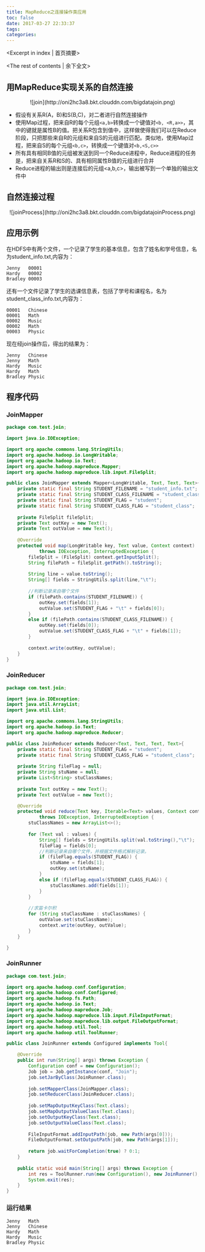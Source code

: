```yaml
---
title: MapReduce之连接操作类应用
toc: false
date: 2017-03-27 22:33:37
tags:
categories:
---
```

<Excerpt in index | 首页摘要> 
<!-- more -->
<The rest of contents | 余下全文>

## 用MapReduce实现关系的自然连接

<center>![join](http://oni2hc3a8.bkt.clouddn.com/bigdatajoin.png)</center>

- 假设有关系R(A，B)和S(B,C)，对二者进行自然连接操作
- 使用Map过程，把来自R的每个元组`<a,b>`转换成一个键值对`<b, <R,a>>`，其中的键就是属性B的值。把关系R包含到值中，这样做使得我们可以在Reduce阶段，只把那些来自R的元组和来自S的元组进行匹配。类似地，使用Map过程，把来自S的每个元组`<b,c>`，转换成一个键值对`<b,<S,c>>`
- 所有具有相同B值的元组被发送到同一个Reduce进程中，Reduce进程的任务是，把来自关系R和S的、具有相同属性B值的元组进行合并
- Reduce进程的输出则是连接后的元组<a,b,c>，输出被写到一个单独的输出文件中


## 自然连接过程

<center>![joinProcess](http://oni2hc3a8.bkt.clouddn.com/bigdatajoinProcess.png)</center>


## 应用示例

在HDFS中有两个文件，一个记录了学生的基本信息，包含了姓名和学号信息，名为student_info.txt,内容为：

```
Jenny	00001
Hardy	00002
Bradley	00003
```

还有一个文件记录了学生的选课信息表，包括了学号和课程名，名为student_class_info.txt,内容为：

```
00001	Chinese
00001	Math
00002	Music
00002	Math
00003	Physic
```

现在经join操作后，得出的结果为：

```
Jenny	Chinese
Jenny	Math
Hardy	Music
Hardy	Math
Bradley	Physic
```

## 程序代码

### JoinMapper

```java
package com.test.join;

import java.io.IOException;

import org.apache.commons.lang.StringUtils;
import org.apache.hadoop.io.LongWritable;
import org.apache.hadoop.io.Text;
import org.apache.hadoop.mapreduce.Mapper;
import org.apache.hadoop.mapreduce.lib.input.FileSplit;

public class JoinMapper extends Mapper<LongWritable, Text, Text, Text>{
	private static final String STUDENT_FILENAME = "student_info.txt";
	private	static final String STUDENT_CLASS_FILENAME = "student_class_info.txt";
	private	static final String STUDENT_FLAG = "student";
	private	static final String STUDENT_CLASS_FLAG = "student_class";
	
	private FileSplit fileSplit;
	private Text outKey = new Text();
	private Text outValue = new Text();
	
	@Override
	protected void map(LongWritable key, Text value, Context context)
			throws IOException, InterruptedException {
		fileSplit = (FileSplit) context.getInputSplit();
		String filePath = fileSplit.getPath().toString();
		
		String line = value.toString();
		String[] fields = StringUtils.split(line,"\t");
		
		//判断记录来自哪个文件
		if (filePath.contains(STUDENT_FILENAME)) {
			outKey.set(fields[1]);
			outValue.set(STUDENT_FLAG + "\t" + fields[0]);
		}
		else if (filePath.contains(STUDENT_CLASS_FILENAME)) {
			outKey.set(fields[0]);
			outValue.set(STUDENT_CLASS_FLAG + "\t" + fields[1]);
		}
		
		context.write(outKey, outValue);
	}
}

```

### JoinReducer

```java
package com.test.join;

import java.io.IOException;
import java.util.ArrayList;
import java.util.List;

import org.apache.commons.lang.StringUtils;
import org.apache.hadoop.io.Text;
import org.apache.hadoop.mapreduce.Reducer;

public class JoinReducer extends Reducer<Text, Text, Text, Text>{
	private	static final String STUDENT_FLAG = "student";
	private	static final String STUDENT_CLASS_FLAG = "student_class";
	
	private String fileFlag = null;
	private String stuName = null;
	private List<String> stuClassNames;
	
	private Text outKey = new Text();
	private Text outValue = new Text();

	@Override
	protected void reduce(Text key, Iterable<Text> values, Context context)
			throws IOException, InterruptedException {
		stuClassNames = new ArrayList<>();
		
		for (Text val : values) {
			String[] fields = StringUtils.split(val.toString(),"\t");
			fileFlag = fields[0];
			//判断记录来自哪个文件，并根据文件格式解析记录。
			if (fileFlag.equals(STUDENT_FLAG)) {
				stuName = fields[1];
				outKey.set(stuName);
			}
			else if (fileFlag.equals(STUDENT_CLASS_FLAG)) {
				stuClassNames.add(fields[1]);
			}
		}
		
		//求笛卡尔积
		for (String stuClassName : stuClassNames) {
			outValue.set(stuClassName);
			context.write(outKey, outValue);
		}
	}

}

```

### JoinRunner

```java
package com.test.join;

import org.apache.hadoop.conf.Configuration;
import org.apache.hadoop.conf.Configured;
import org.apache.hadoop.fs.Path;
import org.apache.hadoop.io.Text;
import org.apache.hadoop.mapreduce.Job;
import org.apache.hadoop.mapreduce.lib.input.FileInputFormat;
import org.apache.hadoop.mapreduce.lib.output.FileOutputFormat;
import org.apache.hadoop.util.Tool;
import org.apache.hadoop.util.ToolRunner;

public class JoinRunner extends Configured implements Tool{

	@Override
	public int run(String[] args) throws Exception {
		Configuration conf = new Configuration();
		Job job = Job.getInstance(conf, "Join");
		job.setJarByClass(JoinRunner.class);
		
		job.setMapperClass(JoinMapper.class);
		job.setReducerClass(JoinReducer.class);
		
		job.setMapOutputKeyClass(Text.class);
		job.setMapOutputValueClass(Text.class);
		job.setOutputKeyClass(Text.class);
		job.setOutputValueClass(Text.class);
		
		FileInputFormat.addInputPath(job, new Path(args[0]));
		FileOutputFormat.setOutputPath(job, new Path(args[1]));
		
		return job.waitForCompletion(true) ? 0:1;
	}
	
	public static void main(String[] args) throws Exception {
		int res = ToolRunner.run(new Configuration(), new JoinRunner(), args);
		System.exit(res);
	}
}

```

### 运行结果

```
Jenny	Math
Jenny	Chinese
Hardy	Math
Hardy	Music
Bradley	Physic

```
